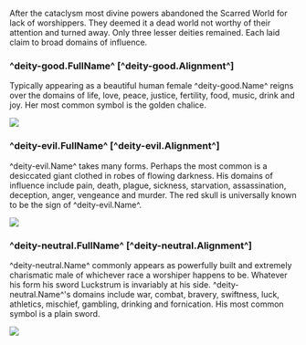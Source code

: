 After the cataclysm most divine powers abandoned the Scarred World for lack of worshippers. They deemed it a dead world not worthy of their attention and turned away. Only three lesser deities remained. Each laid claim to broad domains of influence.

### ^deity-good.FullName^ [^deity-good.Alignment^]

Typically appearing as a beautiful human female ^deity-good.Name^ reigns over the domains of life, love, peace, justice, fertility, food, music, drink and joy. Her most common symbol is the golden chalice.

![](../images/chalice.png)

### ^deity-evil.FullName^ [^deity-evil.Alignment^]

^deity-evil.Name^ takes many forms. Perhaps the most common is a desiccated giant clothed in robes of flowing darkness. His domains of influence include pain, death, plague, sickness, starvation, assassination, deception, anger, vengeance and murder. The red skull is universally known to be the sign of ^deity-evil.Name^.

![](../images/red-skull.png)

### ^deity-neutral.FullName^ [^deity-neutral.Alignment^]
^deity-neutral.Name^ commonly appears as powerfully built and extremely charismatic male of whichever race a worshiper happens to be. Whatever his form his sword Luckstrum is invariably at his side. ^deity-neutral.Name^'s domains include war, combat, bravery, swiftness, luck, athletics, mischief, gambling, drinking and fornication. His most common symbol is a plain sword.

![](../images/sword.png)